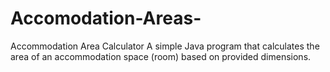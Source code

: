 # Accomodation-Areas-
Accommodation Area Calculator A simple Java program that calculates the area of an accommodation space (room) based on provided dimensions.
